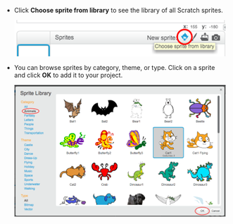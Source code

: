 + Click **Choose sprite from library** to see the library of all Scratch sprites.
    
    ![kuvakaappaus](images/sprite-library.png)

+ You can browse sprites by category, theme, or type. Click on a sprite and click **OK** to add it to your project.
    
    ![kuvakaappaus](images/sprite-choose.png)